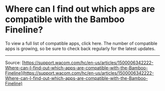 # Where can I find out which apps are compatible with the Bamboo Fineline?

To view a full list of compatible apps, click here. The number of compatible apps is growing, so be sure to check back regularly for the latest updates.

---
Source: [https://support.wacom.com/hc/en-us/articles/1500006342222-Where-can-I-find-out-which-apps-are-compatible-with-the-Bamboo-Fineline](https://support.wacom.com/hc/en-us/articles/1500006342222-Where-can-I-find-out-which-apps-are-compatible-with-the-Bamboo-Fineline)
